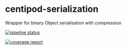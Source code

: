 # centipod-serialization

Wrapper for binary Object serialisation with compression

[![pipeline status](https://dev.centipod.io/centipod/centipod-serialization/badges/master/pipeline.svg)](https://dev.centipod.io/centipod/centipod-serialization/-/commits/master)

[![coverage report](https://dev.centipod.io/centipod/centipod-serialization/badges/master/coverage.svg)](https://dev.centipod.io/centipod/centipod-serialization/-/commits/master)
